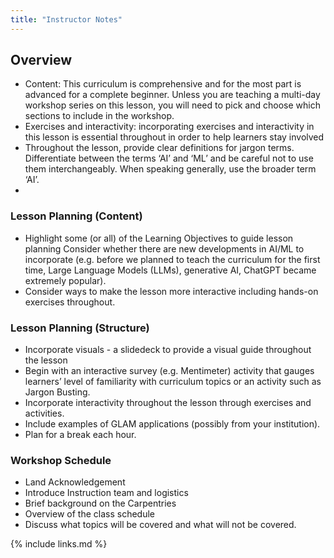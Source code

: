 ```yaml
---
title: "Instructor Notes"
---
```


## Overview
- Content: This curriculum is comprehensive and for the most part is advanced for a complete beginner. Unless you are teaching a multi-day workshop series on this lesson, you will need to pick and choose which sections to include in the workshop.
- Exercises and interactivity: incorporating exercises and interactivity in this lesson is essential throughout in order to help learners stay involved
- Throughout the lesson, provide clear definitions for jargon terms. Differentiate between the terms ‘AI’ and ‘ML’ and be careful not to use them interchangeably. When speaking generally, use the broader term ‘AI’.
- 
### Lesson Planning (Content)
- Highlight some (or all) of the Learning Objectives to guide lesson planning
Consider whether there are new developments in AI/ML to incorporate (e.g. before we planned to teach the curriculum for the first time, Large Language Models (LLMs), generative AI, ChatGPT became extremely popular).
- Consider ways to make the lesson more interactive including hands-on exercises throughout.

### Lesson Planning (Structure)
- Incorporate visuals - a slidedeck to provide a visual guide throughout the lesson
- Begin with an interactive survey (e.g. Mentimeter) activity that gauges learners’ level of familiarity with curriculum topics or an activity such as Jargon Busting.
- Incorporate interactivity throughout the lesson through exercises and activities.
- Include examples of GLAM applications (possibly from your institution).
- Plan for a break each hour.

### Workshop Schedule
- Land Acknowledgement
- Introduce Instruction team and logistics
- Brief background on the Carpentries
- Overview of the class schedule
- Discuss what topics will be covered and what will not be covered.


{% include links.md %}
